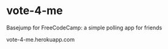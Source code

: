 # vote-4-me  

Basejump for FreeCodeCamp: a simple polling app for friends  
  
vote-4-me.herokuapp.com
